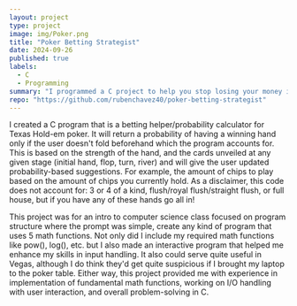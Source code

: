 ```yaml
---
layout: project
type: project
image: img/Poker.png
title: "Poker Betting Strategist"
date: 2024-09-26
published: true
labels:
  - C
  - Programming
summary: "I programmed a C project to help you stop losing your money in Vegas."
repo: "https://github.com/rubenchavez40/poker-betting-strategist"
---
```


  I created a C program that is a betting helper/probability calculator for Texas Hold-em poker. It will return a probability of having a winning hand only if the user doesn't fold beforehand which the program accounts for. This is based on the strength of the hand, and the cards unveiled at any given stage (initial hand, flop, turn, river) and will give the user updated probability-based suggestions. For example, the amount of chips to play based on the amount of chips you currently hold. As a disclaimer, this code does not account for: 3 or 4 of a kind, flush/royal flush/straight flush, or full house, but if you have any of these hands go all in!

  This project was for an intro to computer science class focused on program structure where the prompt was simple, create any kind of program that uses 5 math functions. Not only did I include my required math functions like pow(), log(), etc. but I also made an interactive program that helped me enhance my skills in input handling. It also could serve quite useful in Vegas, although I do think they'd get quite suspicious if I brought my laptop to the poker table. Either way, this project provided me with experience in implementation of fundamental math functions, working on I/O handling with user interaction, and overall problem-solving in C.

